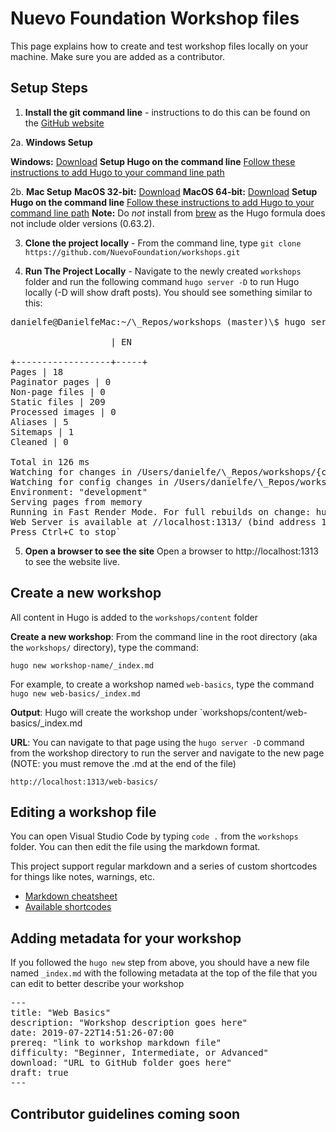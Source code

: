 # Nuevo Foundation Workshop files

This page explains how to create and test workshop files locally on your machine. Make sure you are added as a contributor.

## Setup Steps

1. **Install the git command line** - instructions to do this can be found on the [GitHub website](https://help.github.com/en/articles/set-up-git)

2a. **Windows Setup**

**Windows:** [Download](https://github.com/gohugoio/hugo/releases/download/v0.63.2/hugo_0.63.2_Windows-64bit.zip) 
**Setup Hugo on the command line** [Follow these instructions to add Hugo to your command line path](https://gohugo.io/getting-started/installing#technical-users)

2b. **Mac Setup**
**MacOS 32-bit:** [Download](https://github.com/gohugoio/hugo/releases/download/v0.63.2/hugo_0.63.2_macOS-32bit.tar.gz) 
**MacOS 64-bit:** [Download](https://github.com/gohugoio/hugo/releases/download/v0.63.2/hugo_0.63.2_macOS-64bit.tar.gz) 
**Setup Hugo on the command line** [Follow these instructions to add Hugo to your command line path](https://gohugo.io/getting-started/installing#install-hugo-from-tarball)
**Note:** Do *not* install from [brew](https://brew.sh) as the Hugo formula does not include older versions (0.63.2). 

3. **Clone the project locally** - From the command line, type `git clone https://github.com/NuevoFoundation/workshops.git`

4. **Run The Project Locally** - Navigate to the newly created `workshops` folder and run the following command `hugo server -D` to run Hugo locally (-D will show draft posts). You should see something similar to this:

<pre>
danielfe@DanielfeMac:~/\_Repos/workshops (master)\$ hugo server -D

                   | EN

+------------------+-----+
Pages | 18
Paginator pages | 0
Non-page files | 0
Static files | 209
Processed images | 0
Aliases | 5
Sitemaps | 1
Cleaned | 0

Total in 126 ms
Watching for changes in /Users/danielfe/\_Repos/workshops/{content,data,layouts,static,themes}
Watching for config changes in /Users/danielfe/\_Repos/workshops/config.toml
Environment: "development"
Serving pages from memory
Running in Fast Render Mode. For full rebuilds on change: hugo server --disableFastRender
Web Server is available at //localhost:1313/ (bind address 127.0.0.1)
Press Ctrl+C to stop`
</pre>

5. **Open a browser to see the site** Open a browser to http://localhost:1313 to see the website live.

## Create a new workshop

All content in Hugo is added to the `workshops/content` folder

**Create a new workshop**: From the command line in the root directory (aka the `workshops/` directory), type the command:

`hugo new workshop-name/_index.md`

For example, to create a workshop named `web-basics`, type the command `hugo new web-basics/_index.md`

**Output**: Hugo will create the workshop under `workshops/content/web-basics/\_index.md

**URL**: You can navigate to that page using the `hugo server -D` command from the workshop directory to run the server and navigate to the new page (NOTE: you must remove the .md at the end of the file)

`http://localhost:1313/web-basics/`

## Editing a workshop file

You can open Visual Studio Code by typing `code .` from the `workshops` folder. You can then edit the file using the markdown format.

This project support regular markdown and a series of custom shortcodes for things like notes, warnings, etc.

- [Markdown cheatsheet](https://github.com/adam-p/markdown-here/wiki/Markdown-Cheatsheet)
- [Available shortcodes](https://docdock.netlify.com/shortcodes/)

## Adding metadata for your workshop

If you followed the `hugo new` step from above, you should have a new file named `_index.md` with the following metadata at the top of the file that you can edit to better describe your workshop

<pre>
--- 
title: "Web Basics" 
description: "Workshop description goes here" 
date: 2019-07-22T14:51:26-07:00 
prereq: "link to workshop markdown file" 
difficulty: "Beginner, Intermediate, or Advanced" 
download: "URL to GitHub folder goes here" 
draft: true 
---
</pre>

## Contributor guidelines coming soon
